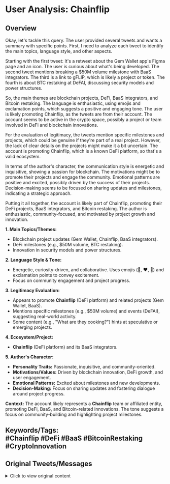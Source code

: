 # User Analysis: Chainflip

## Overview

<think>
Okay, let's tackle this query. The user provided several tweets and wants a summary with specific points. First, I need to analyze each tweet to identify the main topics, language style, and other aspects.

Starting with the first tweet: It's a retweet about the Gem Wallet app's Figma page and an icon. The user is curious about what's being developed. The second tweet mentions breaking a $50M volume milestone with BaaS integrators. The third is a link to gFLIP, which is likely a project or token. The fourth is about BTC restaking at DeFAI, discussing security models and power structures.

So, the main themes are blockchain projects, DeFi, BaaS integrators, and Bitcoin restaking. The language is enthusiastic, using emojis and exclamation points, which suggests a positive and engaging tone. The user is likely promoting Chainflip, as the tweets are from their account. The account seems to be active in the crypto space, possibly a project or team involved in DeFi and blockchain innovations.

For the evaluation of legitimacy, the tweets mention specific milestones and projects, which could be genuine if they're part of a real project. However, the lack of clear details on the projects might make it a bit uncertain. The account is promoting Chainflip, which is a known DeFi platform, so that's a valid ecosystem.

In terms of the author's character, the communication style is energetic and inquisitive, showing a passion for blockchain. The motivations might be to promote their projects and engage the community. Emotional patterns are positive and excited, possibly driven by the success of their projects. Decision-making seems to be focused on sharing updates and milestones, indicating a strategic approach.

Putting it all together, the account is likely part of Chainflip, promoting their DeFi projects, BaaS integrators, and Bitcoin restaking. The author is enthusiastic, community-focused, and motivated by project growth and innovation.
</think>

**1. Main Topics/Themes:**  
- Blockchain project updates (Gem Wallet, Chainflip, BaaS integrators).  
- DeFi milestones (e.g., $50M volume, BTC restaking).  
- Innovation in security models and power structures.  

**2. Language Style & Tone:**  
- Energetic, curiosity-driven, and collaborative. Uses emojis (👀, ❤️, 🍳) and exclamation points to convey excitement.  
- Focus on community engagement and project progress.  

**3. Legitimacy Evaluation:**  
- Appears to promote **Chainflip** (DeFi platform) and related projects (Gem Wallet, BaaS).  
- Mentions specific milestones (e.g., $50M volume) and events (DeFAI), suggesting real-world activity.  
- Some content (e.g., "What are they cooking?") hints at speculative or emerging projects.  

**4. Ecosystem/Project:**  
- **Chainflip** (DeFi platform) and its BaaS integrators.  

**5. Author's Character:**  
- **Personality Traits:** Passionate, inquisitive, and community-oriented.  
- **Motivations/Values:** Driven by blockchain innovation, DeFi growth, and user engagement.  
- **Emotional Patterns:** Excited about milestones and new developments.  
- **Decision-Making:** Focus on sharing updates and fostering dialogue around project progress.  

**Context:** The account likely represents a **Chainflip** team or affiliated entity, promoting DeFi, BaaS, and Bitcoin-related innovations. The tone suggests a focus on community-building and highlighting project milestones.  

**Keywords/Tags:**  
#Chainflip #DeFi #BaaS #BitcoinRestaking #CryptoInnovation
---
## Original Tweets/Messages

<details>
<summary>Click to view original content</summary>

| Type | Content |
|------|---------|
| messages | RT @GemWalletApp: I somehow got access to gem wallet figma page and designer just added this icon 👀 

What are they cooking? 🍳

RT this bef… |
| messages | RT @ChainflipBaaS: We just broke the $50M volume milestone on @Chainflip with all the BaaS integrators! ❤️ https://t.co/OlGehWYtnG |
| messages | gFLIP https://t.co/wFIggZZOeh |
| messages | RT @satlayer: Live from DeFAI & Restaking Day: BTC Restaking = new security models + shifting power structures.

How can Bitcoin’s economic… |

</details>
